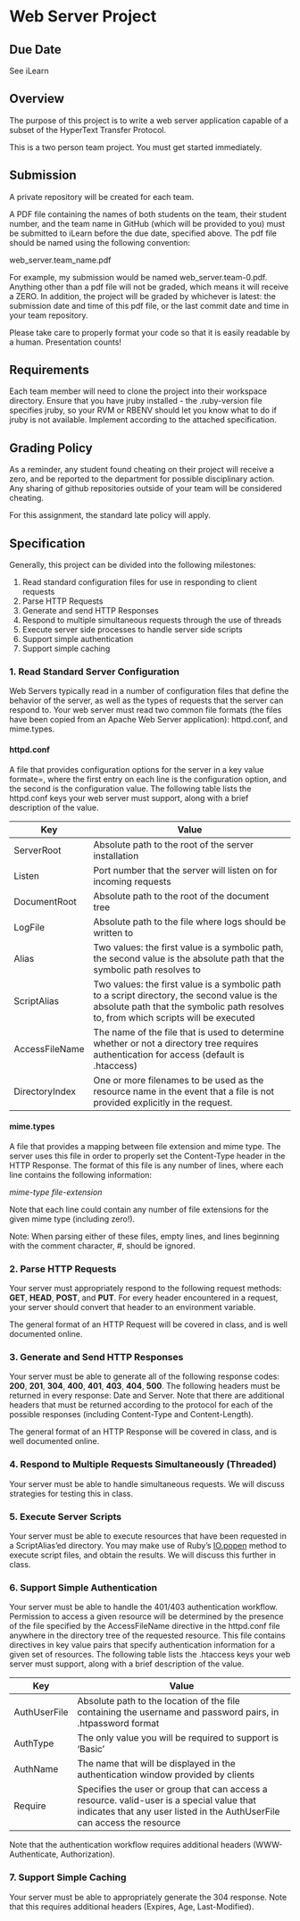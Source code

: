 # Web Server Project

## Due Date 
See iLearn

## Overview
The purpose of this project is to write a web server application capable of a subset of the HyperText Transfer Protocol.

This is a two person team project.  You must get started immediately.

## Submission
A private repository will be created for each team.

A PDF file containing the names of both students on the team, their student number, and the team name in GitHub (which will be provided to you) must be submitted to iLearn before the due date, specified above.  The pdf file should be named using the following convention:

web_server.team_name.pdf

For example, my submission would be named web_server.team-0.pdf. Anything other than a pdf file will not be graded, which means it will receive a ZERO. In addition, the project will be graded by whichever is latest: the submission date and time of this pdf file, or the last commit date and time in your team repository.

Please take care to properly format your code so that it is easily readable by a human. Presentation counts!


## Requirements
Each team member will need to clone the project into their workspace directory.
Ensure that you have jruby installed - the .ruby-version file specifies jruby, so your RVM or RBENV should let you know what to do if jruby is not available.
Implement according to the attached specification.

## Grading Policy
As a reminder, any student found cheating on their project will receive a zero, and be reported to the department for possible disciplinary action.  Any sharing of github repositories outside of your team will be considered cheating.

For this assignment, the standard late policy will apply.

## Specification
Generally, this project can be divided into the following milestones:

1. Read standard configuration files for use in responding to client requests
1. Parse HTTP Requests
1. Generate and send HTTP Responses
1. Respond to multiple simultaneous requests through the use of threads
1. Execute server side processes to handle server side scripts
1. Support simple authentication
1. Support simple caching

### 1. Read Standard Server Configuration
Web Servers typically read in a number of configuration files that define the behavior of the server, as well as the types of requests that the server can respond to.  Your web server must read two common file formats (the files have been copied from an Apache Web Server application): httpd.conf, and mime.types.

#### httpd.conf 
A file that provides configuration options for the server in a key value formate=, where the first entry on each line is the configuration option, and the second is the configuration value.  The following table lists the httpd.conf keys your web server must support, along with a brief description of the value. 

| Key            | Value 
|----------------|-------
| ServerRoot     | Absolute path to the root of the server installation
| Listen         | Port number that the server will listen on for incoming requests
| DocumentRoot   | Absolute path to the root of the document tree
| LogFile        | Absolute path to the file where logs should be written to
| Alias          | Two values: the first value is a symbolic path, the second value is the absolute path that the symbolic path resolves to
| ScriptAlias    | Two values: the first value is a symbolic path to a script directory, the second value is the absolute path that the symbolic path resolves to, from which scripts will be executed
| AccessFileName | The name of the file that is used to determine whether or not a directory tree requires authentication for access (default is .htaccess)
| DirectoryIndex | One or more filenames to be used as the resource name in the event that a file is not provided explicitly in the request.

#### mime.types
A file that provides a mapping between file extension and mime type.  The server uses this file in order to properly set the Content-Type header in the HTTP Response.  The format of this file is any number of lines, where each line contains the following information:

_mime-type file-extension_

Note that each line could contain any number of file extensions for the given mime type (including zero!).

Note:
When parsing either of these files, empty lines, and lines beginning with the comment character, #, should be ignored.

### 2. Parse HTTP Requests
Your server must appropriately respond to the following request methods: **GET**, **HEAD**, **POST**, and **PUT**.  For every header encountered in a request, your server should convert that header to an environment variable.  

The general format of an HTTP Request will be covered in class, and is well documented online.

### 3. Generate and Send HTTP Responses
Your server must be able to generate all of the following response codes: **200**, **201**, **304**, **400**, **401**, **403**, **404**, **500**.  The following headers must be returned in every response: Date and Server.  Note that there are additional headers that must be returned according to the protocol for each of the possible responses (including  Content-Type and Content-Length).

The general format of an HTTP Response will be covered in class, and is well documented online.

### 4. Respond to Multiple Requests Simultaneously (Threaded)
Your server must be able to handle simultaneous requests.  We will discuss strategies for testing this in class.

### 5. Execute Server Scripts
Your server must be able to execute resources that have been requested in a ScriptAlias’ed directory.  You may make use of Ruby’s [IO.popen](http://www.ruby-doc.org/core-2.1.0/IO.html#method-c-popen) method to execute script files, and obtain the results.  We will discuss this further in class.

### 6. Support Simple Authentication
Your server must be able to handle the 401/403 authentication workflow.  Permission to access a given resource will be determined by the presence of the file specified by the AccessFileName directive in the httpd.conf file anywhere in the directory tree of the requested resource.  This file contains directives in key value pairs that specify authentication information for a given set of resources.  The following table lists the .htaccess keys your web server must support, along with a brief description of the value.

| Key          | Value
|--------------|------
| AuthUserFile | Absolute path to the location of the file containing the username and password pairs, in .htpassword format
| AuthType     | The only value you will be required to support is ‘Basic’
| AuthName     | The name that will be displayed in the authentication window provided by clients
| Require      | Specifies the user or group that can access a resource.  valid-user is a special value that indicates that any user listed in the AuthUserFile can access the resource

Note that the authentication workflow requires additional headers (WWW-Authenticate, Authorization).

### 7. Support Simple Caching
Your server must be able to appropriately generate the 304 response.  Note that this requires additional headers (Expires, Age, Last-Modified).

